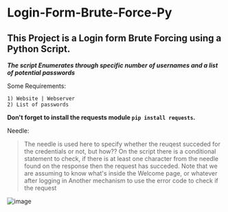 # Login-Form-Brute-Force-Py

## This Project is a Login form Brute Forcing using a Python Script.

***The script Enumerates through specific number of usernames and a list of potential passwords***


Some Requirements:
```
1) Website | Webserver 
2) List of passwords
```


**Don't forget to install the requests module `pip install requests`.**

Needle:
> The needle is used here to specify whether the reuqest succeded for the credentials or not, but how??
> On the script there is a conditional statement to check, if there is at least one character from the needle found on the response then the request has succeded.
> Note that we are assuming to know what's inside the Welcome page, or whatever after logging in
> Another mechanism to use the error code to check if the request


![image](https://github.com/AwsGhanem/Login-Form-Brute-Force-Py/assets/123994471/0f3f1ea1-12e1-43fb-8d91-20ef765ebf12)
